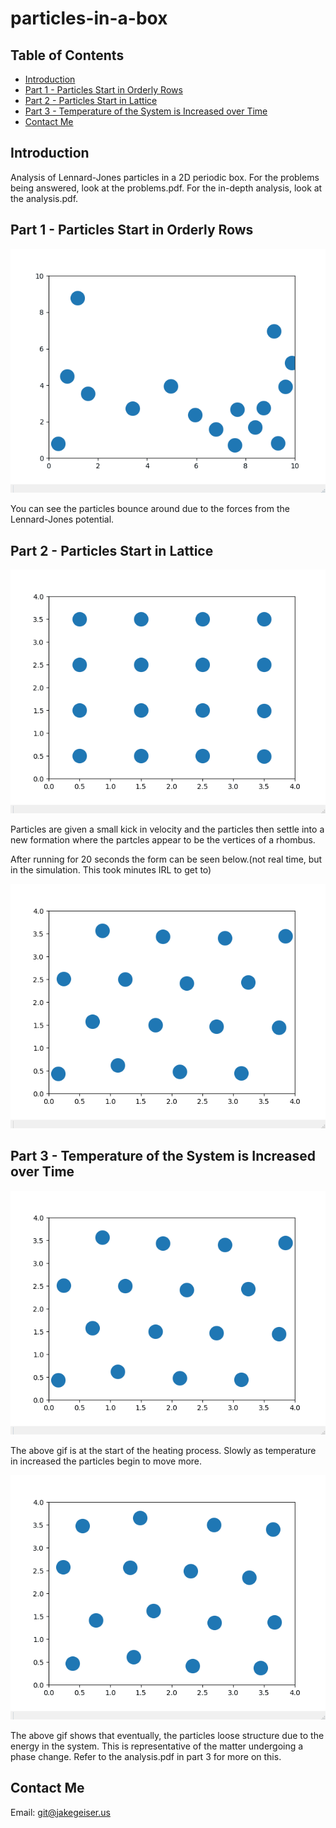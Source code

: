 # particles-in-a-box
## Table of Contents
- [Introduction](#introduction)
- [Part 1 - Particles Start in Orderly Rows](#part-1---particles-start-in-orderly-rows)
- [Part 2 - Particles Start in Lattice](#part-2---particles-start-in-lattice)
- [Part 3 - Temperature of the System is Increased over Time](#part-3---temperature-of-the-system-is-increased-over-time)
- [Contact Me](#contact-me)

## Introduction
Analysis of Lennard-Jones particles in a 2D periodic box. For the problems being answered, look at the problems.pdf. For the in-depth analysis, look at the analysis.pdf.

## Part 1 - Particles Start in Orderly Rows
![](images/part1.gif)

You can see the particles bounce around due to the forces from the Lennard-Jones potential.

## Part 2 - Particles Start in Lattice
![](images/part2.gif)

Particles are given a small kick in velocity and the particles then settle into a new formation where the partcles appear to be the vertices of a rhombus. 

After running for 20 seconds the form can be seen below.(not real time, but in the simulation. This took minutes IRL to get to)

![](images/part3_start.png)

## Part 3 - Temperature of the System is Increased over Time
![](images/part3_start.gif)

The above gif is at the start of the heating process. Slowly as temperature in increased the particles begin to move more.

![](images/part3_transition.gif)

The above gif shows that eventually, the particles loose structure due to the energy in the system. This is representative of the matter undergoing a phase change. Refer to the analysis.pdf in part 3 for more on this.

## Contact Me
Email: git@jakegeiser.us



